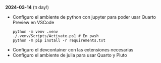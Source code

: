 
**2024-03-14** (π day!)

- Configuro el ambiente de python con jupyter para poder usar Quarto Preview en VSCode
    ```
    python -m venv .venv
    ./.venv/Scripts/Activate.ps1 # En pwsh
    python -m pip install -r requirements.txt
    ```
- Configuro el devcontainer con las extensiones necesarias 
- Configuro el ambiente de julia para usar Quarto y Pluto 
[](https://www.paltmeyer.com/blog/posts/tips-and-tricks-for-using-quarto-with-julia/)